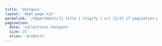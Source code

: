 ```yaml
---
title: 'Shotguns'
layout: 'dept-page.njk'
permalink: '/departments/{{ title | slugify | url }}/{% if pagination.pageNumber > 0 %}{{pagination.pageNumber | plus: 1 }}/{% endif %}'
pagination:
  data: 'collections.shotguns'
  size: 25
  alias: 'products'
---
```

